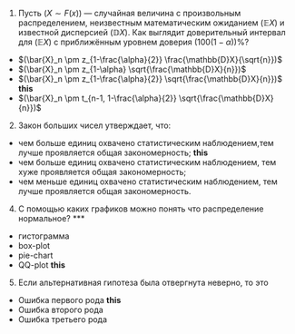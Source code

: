1. Пусть $(X\sim F(x))$ — случайная величина с произвольным распределением, неизвестным математическим ожиданием $(\mathbb{E}X)$ и известной дисперсией $(\mathbb{D}X)$. Как выглядит доверительный интервал для $(\mathbb{E}X)$ с приближённым уровнем доверия $(100(1-\alpha))$%?

 - $(\bar{X}_n \pm z_{1-\frac{\alpha}{2}} \frac{\mathbb{D}X}{\sqrt{n}})$ 
 - $(\bar{X}_n \pm z_{1-\alpha} \sqrt{\frac{\mathbb{D}X}{n}})$
 - $(\bar{X}_n \pm z_{1-\frac{\alpha}{2}} \sqrt{\frac{\mathbb{D}X}{n}})$ **this**
- $(\bar{X}_n \pm t_{n-1, 1-\frac{\alpha}{2}} \sqrt{\frac{\mathbb{D}X}{n}})$

2. Закон больших чисел утверждает, что: 
- чем больше единиц охвачено статистическим наблюдением,тем лучше проявляется общая закономерность; **this**
- чем больше единиц охвачено статистическим наблюдением, тем хуже проявляется общая закономерность; 
- чем меньше единиц охвачено статистическим наблюдением, тем лучше проявляется общая закономерность.

4. С помощью каких графиков можно понять что распределение нормальное? ***
- гистограмма
- box-plot
- pie-chart
- QQ-plot **this**

5. Если альтернативная гипотеза была отвергнута неверно, то это
- Ошибка первого рода **this**
- Ошибка второго рода
- Ошибка третьего рода

